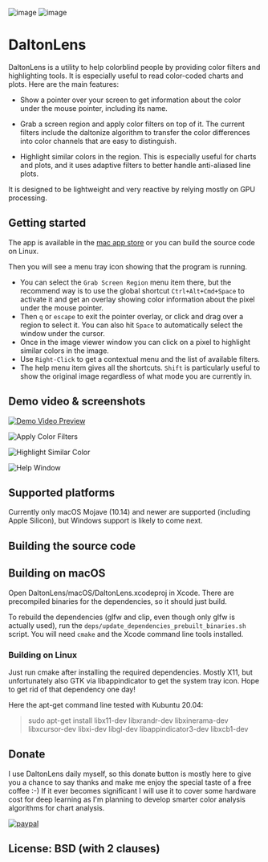 ![image](https://img.shields.io/github/workflow/status/DaltonLens/DaltonLens/CMake?label=Linux%20build%20%26%20tests)
![image](https://img.shields.io/github/workflow/status/DaltonLens/DaltonLens/Xcode%20-%20Build?label=macOS%20build)

# DaltonLens

DaltonLens is a utility to help colorblind people by providing color filters and highlighting tools. It is especially useful to read color-coded charts and plots. Here are the main features:

- Show a pointer over your screen to get information about the color under the mouse pointer, including its name.

- Grab a screen region and apply color filters on top of it. The current filters include the daltonize algorithm to transfer the color differences into color channels that are easy to distinguish.

- Highlight similar colors in the region. This is especially useful for charts and plots, and it uses adaptive filters to better handle anti-aliased line plots.

It is designed to be lightweight and very reactive by relying mostly on GPU processing.

## Getting started

The app is available in the [mac app store](https://apps.apple.com/us/app/dalton-lens/id1222737651) or you can build the source code on Linux.

Then you will see a menu tray icon showing that the program is running.
* You can select the `Grab Screen Region` menu item there, but the recommend way is to use the global shortcut `Ctrl+Alt+Cmd+Space` to activate it and get an overlay showing color information about the pixel under the mouse pointer.
* Then `q` or `escape` to exit the pointer overlay, or click and drag over a region to select it. You can also hit `Space` to automatically select the window under the cursor.
* Once in the image viewer window you can click on a pixel to highlight similar colors in the image.
* Use `Right-Click` to get a contextual menu and the list of available filters.
* The help menu item gives all the shortcuts. `Shift` is particularly useful to show the original image regardless of what mode you are currently in.

## Demo video & screenshots

[![Demo Video Preview](https://user-images.githubusercontent.com/541507/103801408-fbac2980-504d-11eb-91f2-912ca234381f.png)](https://user-images.githubusercontent.com/541507/103819922-a54de380-506b-11eb-8644-b35392fa0254.mp4)

![Apply Color Filters](https://user-images.githubusercontent.com/541507/103801564-2eeeb880-504e-11eb-9be1-246ad482b120.png)

![Highlight Similar Color](https://user-images.githubusercontent.com/541507/103801587-39a94d80-504e-11eb-8292-0ad6fb9f2727.png)

![Help Window](https://user-images.githubusercontent.com/541507/103465834-9b607380-4d3f-11eb-9edf-655f3268e4ef.png)

## Supported platforms

Currently only macOS Mojave (10.14) and newer are supported (including Apple Silicon), but Windows support is likely to come next.

## Building the source code

## Building on macOS

Open DaltonLens/macOS/DaltonLens.xcodeproj in Xcode. There are precompiled binaries for the dependencies, so it should just build.

To rebuild the dependencies (glfw and clip, even though only glfw is actually used), run the `deps/update_dependencies_prebuilt_binaries.sh` script. You will need `cmake` and the Xcode command line tools installed.

### Building on Linux

Just run cmake after installing the required dependencies. Mostly X11, but unfortunately also GTK via libappindicator to get the system tray icon. Hope to get rid of that dependency one day!

Here the apt-get command line tested with Kubuntu 20.04:
> sudo apt-get install libx11-dev libxrandr-dev libxinerama-dev libxcursor-dev libxi-dev libgl-dev libappindicator3-dev libxcb1-dev

## Donate

I use DaltonLens daily myself, so this donate button is mostly here to give you a chance to say thanks and make me enjoy the special taste of a free coffee :-) If it ever becomes significant I will use it to cover some hardware cost for deep learning as I'm planning to develop smarter color analysis algorithms for chart analysis.

[![paypal](https://www.paypalobjects.com/en_US/i/btn/btn_donateCC_LG.gif)](https://www.paypal.com/cgi-bin/webscr?cmd=_donations&business=64SEC4LDVJXUA&item_name=Support+DaltonLens&currency_code=EUR)

## License: BSD (with 2 clauses)
